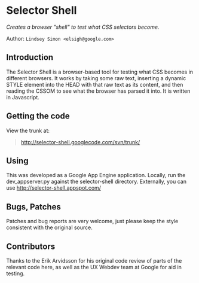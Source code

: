 # Selector Shell #

_Creates a browser "shell" to test what CSS selectors become._

Author: `Lindsey Simon <elsigh@google.com>`

## Introduction ##

The Selector Shell is a browser-based tool for testing what CSS
becomes in different browsers.
It works by taking some raw text, inserting a dynamic STYLE element
into the HEAD with that raw text as its content, and then reading the
CSSOM to see what the browser has parsed it into. It is written in
Javascript.

## Getting the code ##

View the trunk at:

> http://selector-shell.googlecode.com/svn/trunk/

## Using ##

This was developed as a Google App Engine application.
Locally, run the dev\_appserver.py against the selector-shell directory.
Externally, you can use http://selector-shell.appspot.com/

## Bugs, Patches ##

Patches and bug reports are very welcome, just please keep the style
consistent with the original source.

## Contributors ##

Thanks to the Erik Arvidsson for his original code review of parts of the
relevant code here, as well as the UX Webdev team at Google for aid in testing.